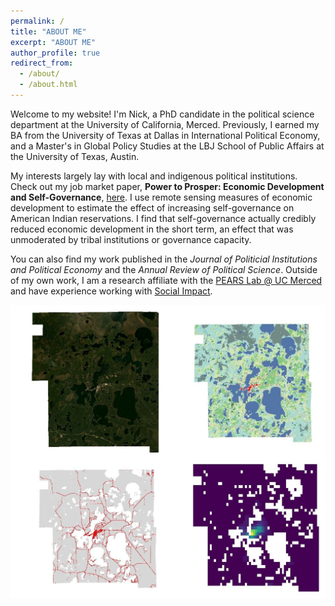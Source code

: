 ```yaml
---
permalink: /
title: "ABOUT ME"
excerpt: "ABOUT ME"
author_profile: true
redirect_from: 
  - /about/
  - /about.html
---
```




Welcome to my website! I'm Nick, a PhD candidate in the political science department at the University of California, Merced. Previously, I earned my BA from the University of Texas at Dallas in International Political Economy, and a Master's in Global Policy Studies at the LBJ School of Public Affairs at the University of Texas, Austin.

My interests largely lay with local and indigenous political institutions. Check out my job market paper, **Power to Prosper: Economic Development and Self-Governance**, [here](/files/pdf/brouwer_jmp_power_to_prosper.pdf). I use remote sensing measures of economic development to estimate the effect of increasing self-governance on American Indian reservations. I find that self-governance actually credibly reduced economic development in the short term, an effect that was unmoderated by tribal institutions or governance capacity.

You can also find my work published in the *Journal of Politicial Institutions and Political Economy* and the *Annual Review of Political Science*. Outside of my own work, I am a research affiliate with the [PEARS Lab @ UC Merced](https://sites.ucmerced.edu/pears/about) and have experience working with [Social Impact](https://socialimpact.com/). 

<img src="/files/images/combined_satellite_figure 3.25.25.jpg" class="hover-zoom" width="600">